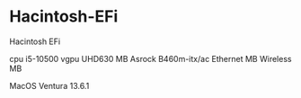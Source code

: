# Hacintosh-EFi
Hacintosh EFi

cpu i5-10500
vgpu UHD630
MB Asrock B460m-itx/ac
Ethernet MB 
Wireless MB

MacOS Ventura 13.6.1